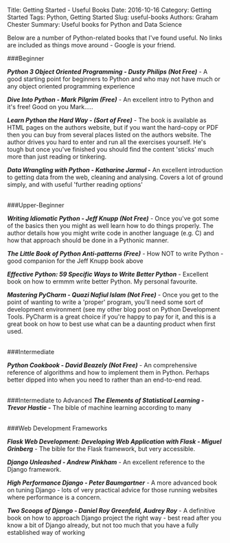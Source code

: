 Title: Getting Started - Useful Books
Date: 2016-10-16
Category: Getting Started
Tags: Python, Getting Started
Slug: useful-books 
Authors: Graham Chester 
Summary: Useful books for Python and Data Science

Below are a number of Python-related books that I've found useful. No links are included as things move around - Google is your friend.

###Beginner 

***Python 3 Object Oriented Programming - Dusty Philips (Not Free)*** -
A good starting point for beginners to Python and who may not have much or any object oriented programming experience

***Dive Into Python - Mark Pilgrim (Free)*** -
An excellent intro to Python and it's free! Good on you Mark.....

***Learn Python the Hard Way - (Sort of Free)*** -
The book is available as HTML pages on the authors website, but if you want the hard-copy or PDF then you can buy from several places listed on the authors website.
The author drives you hard to enter and run all the exercises yourself. He's tough but once you've finished you should find the content 'sticks' much more than just reading or tinkering.

***Data Wrangling with Python - Katharine Jarmul -***
An excellent introduction to getting data from the web, cleaning and analysing. Covers a lot of ground simply, and with useful 'further reading options'
<br><br>

###Upper-Beginner 

***Writing Idiomatic Python - Jeff Knupp (Not Free)*** - 
Once you've got some of the basics then you might as well learn how to do things properly. The author details how you might write code in another language (e.g. C) and how that approach should be done in a Pythonic manner.

***The Little Book of Python Anti-patterns (Free)*** - 
How NOT to write Python - good companion for the Jeff Knupp book above

***Effective Python: 59 Specific Ways to Write Better Python*** -
Excellent book on how to ermmm write better Python. My personal favourite.

***Mastering PyCharm - Quazi Nafiul Islam (Not Free)*** -
Once you get to the point of wanting to write a 'proper' program, you'll need some sort of development environment (see my other blog post on Python Development Tools. PyCharm is a great choice if you're happy to pay for it, and this is a great book on how to best use what can be a daunting product when first used.
<br><br>

###Intermediate 

***Python Cookbook - David Beazely (Not Free)*** -
An comprehensive reference of algorithms and how to implement them in Python. Perhaps better dipped into when you need to rather than an end-to-end read.
<br><br>

###Intermediate to Advanced 
***The Elements of Statistical Learning - Trevor Hastie -***
The bible of machine learning according to many
<br><br>

###Web Development Frameworks

***Flask Web Development: Developing Web Application with Flask - Miguel Grinberg*** -
The bible for the Flask framework, but very accessible.

***Django Unleashed - Andrew Pinkham*** -
An excellent reference to the Django framework.

***High Performance Django - Peter Baumgartner*** -
A more advanced book on tuning Django - lots of very practical advice for those running websites where performance is a concern.

***Two Scoops of Django - Daniel Roy Greenfeld, Audrey Roy*** -
A definitive book on how to approach Django project the right way - best read after you know a bit of Django already, but not too much that you have a fully established way of working
<br><br>



